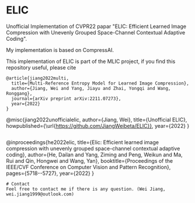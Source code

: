 # ELIC
Unofficial Implementation of CVPR22 papar "ELIC: Efficient Learned Image Compression with Unevenly Grouped Space-Channel Contextual Adaptive Coding".

My implementation is based on CompressAI.

This implementation of ELIC is part of the MLIC project, if you find this repository useful, please cite

```
@article{jiang2022multi,
  title={Multi-Reference Entropy Model for Learned Image Compression},
  author={Jiang, Wei and Yang, Jiayu and Zhai, Yongqi and Wang, Ronggang},
  journal={arXiv preprint arXiv:2211.07273},
  year={2022}
}

```
@misc{jiang2022unofficialelic,
    author={Jiang, Wei},
    title={Unofficial ELIC},
    howpublished={\url{https://github.com/JiangWeibeta/ELIC}},
    year={2022}
}
```

```
@inproceedings{he2022elic,
  title={Elic: Efficient learned image compression with unevenly grouped space-channel contextual adaptive coding},
  author={He, Dailan and Yang, Ziming and Peng, Weikun and Ma, Rui and Qin, Hongwei and Wang, Yan},
  booktitle={Proceedings of the IEEE/CVF Conference on Computer Vision and Pattern Recognition},
  pages={5718--5727},
  year={2022}
}
```
# Contact
Feel free to contact me if there is any question. (Wei Jiang, wei.jiang1999@outlook.com)
